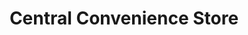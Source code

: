 ---
title: "Central Convenience Store"
url: /davao-city/central-convenience-store-j-p-rizal-extension/
shop: Lebensmittel
---